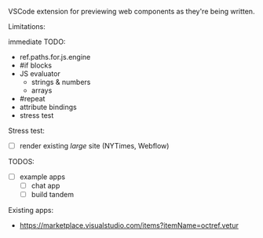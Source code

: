 VSCode extension for previewing web components as they're being written.

Limitations:

immediate TODO:

- ref.paths.for.js.engine
- #if blocks
- JS evaluator
  - strings & numbers
  - arrays
- #repeat
- attribute bindings
- stress test

Stress test:

- [ ] render existing _large_ site (NYTimes, Webflow)

TODOS:

- [ ] example apps
  - [ ] chat app
  - [ ] build tandem

Existing apps:

- https://marketplace.visualstudio.com/items?itemName=octref.vetur
